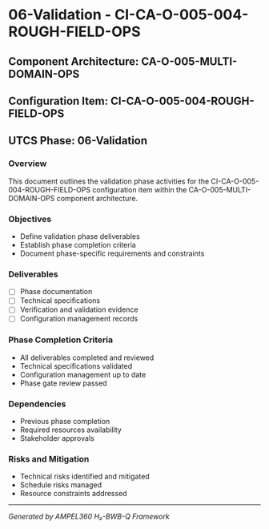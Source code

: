 # 06-Validation - CI-CA-O-005-004-ROUGH-FIELD-OPS

## Component Architecture: CA-O-005-MULTI-DOMAIN-OPS
## Configuration Item: CI-CA-O-005-004-ROUGH-FIELD-OPS
## UTCS Phase: 06-Validation

### Overview
This document outlines the validation phase activities for the CI-CA-O-005-004-ROUGH-FIELD-OPS configuration item within the CA-O-005-MULTI-DOMAIN-OPS component architecture.

### Objectives
- Define validation phase deliverables
- Establish phase completion criteria
- Document phase-specific requirements and constraints

### Deliverables
- [ ] Phase documentation
- [ ] Technical specifications
- [ ] Verification and validation evidence
- [ ] Configuration management records

### Phase Completion Criteria
- All deliverables completed and reviewed
- Technical specifications validated
- Configuration management up to date
- Phase gate review passed

### Dependencies
- Previous phase completion
- Required resources availability
- Stakeholder approvals

### Risks and Mitigation
- Technical risks identified and mitigated
- Schedule risks managed
- Resource constraints addressed

---
*Generated by AMPEL360 H₂-BWB-Q Framework*
